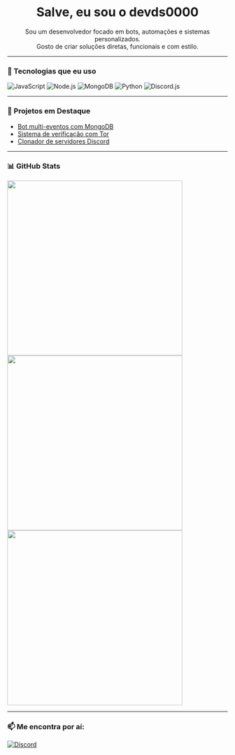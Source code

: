 <h1 align="center">Salve, eu sou o devds0000</h1>

<p align="center">
  Sou um desenvolvedor focado em bots, automações e sistemas personalizados.<br>
  Gosto de criar soluções diretas, funcionais e com estilo.
</p>

---

### 🚀 Tecnologias que eu uso

![JavaScript](https://img.shields.io/badge/-JavaScript-black?style=flat&logo=javascript)
![Node.js](https://img.shields.io/badge/-Node.js-333?style=flat&logo=node.js)
![MongoDB](https://img.shields.io/badge/-MongoDB-black?style=flat&logo=mongodb)
![Python](https://img.shields.io/badge/-Python-black?style=flat&logo=python)
![Discord.js](https://img.shields.io/badge/-Discord.js-5865F2?style=flat&logo=discord)

---

### 📌 Projetos em Destaque

- [Bot multi-eventos com MongoDB](https://github.com/seuusuario/bot-eventos)
- [Sistema de verificação com Tor](https://github.com/seuusuario/verificacao-tor)
- [Clonador de servidores Discord](https://github.com/seuusuario/clonador-discord)

---

### 📊 GitHub Stats

<img width=400 src='https://github-readme-stats.vercel.app/api?username=joshxfi&theme=vue-dark&show_icons=true&hide_border=true&count_private=true' />
<img width=400 src='https://streak-stats.demolab.com?user=joshxfi&theme=vue-dark&hide_border=true' />
<img width=400 src='https://github-readme-stats.vercel.app/api/top-langs/?username=joshxfi&theme=vue-dark&show_icons=true&hide_border=true&layout=compact' />

---

### 📫 Me encontra por aí:

[![Discord](https://img.shields.io/badge/-devds0000-5865F2?style=flat&logo=discord)](https://discord.com/users/961203611176697886)
